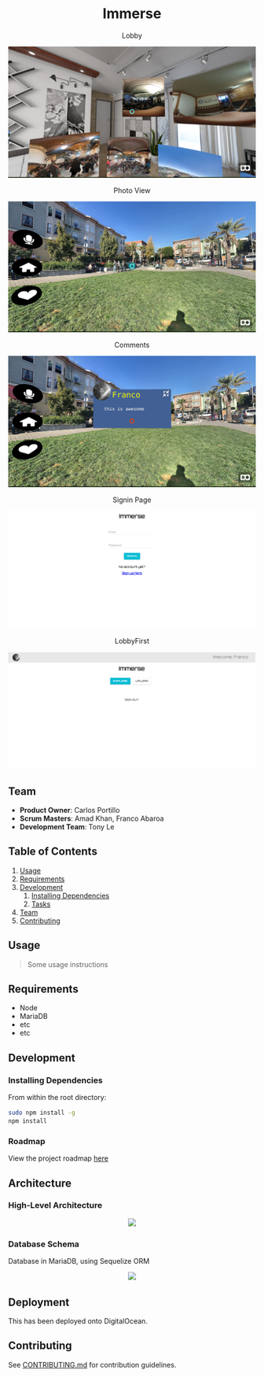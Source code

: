 <h1 align="center"> Immerse </h1>

 <p align="center"> Lobby </p>

![Lobby](./diagrams/lobby.jpg?raw=true "Lobby")

 <p align="center"> Photo View </p>

![View](./diagrams/view.jpg?raw=true "view")

 <p align="center"> Comments </p>

![Comment](./diagrams/comment.jpg?raw=true "Comment")

 <p align="center"> Signin Page </p>

![Signin](./diagrams/signin.png?raw=true "Signin")

 <p align="center"> LobbyFirst </p>

![LobbyFirst](./diagrams/lobbyfirst.png?raw=true "LobbyFirst")


## Team

  - __Product Owner__: Carlos Portillo
  - __Scrum Masters__: Amad Khan, Franco Abaroa
  - __Development Team__: Tony Le

## Table of Contents

1. [Usage](#Usage)
1. [Requirements](#requirements)
1. [Development](#development)
    1. [Installing Dependencies](#installing-dependencies)
    1. [Tasks](#tasks)
1. [Team](#team)
1. [Contributing](#contributing)

## Usage

> Some usage instructions

## Requirements

- Node
- MariaDB
- etc
- etc

## Development

### Installing Dependencies

From within the root directory:

```sh
sudo npm install -g
npm install
```
### Roadmap

View the project roadmap [here](https://github.com/lowtalkers/escape-reality/issues)

## Architecture

### High-Level Architecture
<p align="center">
  <img src="/diagrams/architecture1.png?raw=true"/>
</p>

### Database Schema
Database in MariaDB, using Sequelize ORM
<p align="center">
  <img src="/diagrams/schema.png?raw=true"/>
</p>

## Deployment

This has been deployed onto DigitalOcean.

## Contributing

See [CONTRIBUTING.md](CONTRIBUTING.md) for contribution guidelines.
